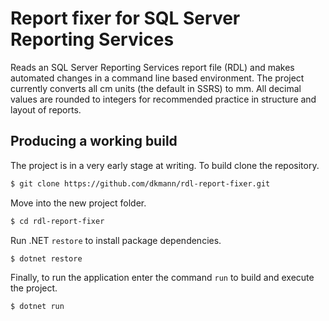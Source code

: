 # Report fixer for SQL Server Reporting Services

Reads an SQL Server Reporting Services report file (RDL) and makes automated changes in a command line based environment. The project currently converts all cm units (the default in SSRS) to mm. All decimal values are rounded to integers for recommended practice in structure and layout of reports.

## Producing a working build

The project is in a very early stage at writing. To build clone the repository.

```bash
$ git clone https://github.com/dkmann/rdl-report-fixer.git
```

Move into the new project folder.

```bash
$ cd rdl-report-fixer
```

Run .NET `restore` to install package dependencies.

```bash
$ dotnet restore
```

Finally, to run the application enter the command `run` to build and execute the project.

```bash
$ dotnet run
```
